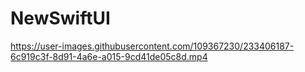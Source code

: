 # NewSwiftUI

https://user-images.githubusercontent.com/109367230/233406187-6c919c3f-8d91-4a6e-a015-9cd41de05c8d.mp4

